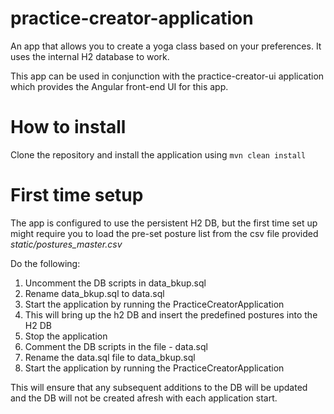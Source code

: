 # practice-creator-application
An app that allows you to create a yoga class based on your preferences.
It uses the internal H2 database to work.

This app can be used in conjunction with the practice-creator-ui application which provides the Angular front-end UI for this app.

# How to install
Clone the repository and install the application using
`mvn clean install`

# First time setup
The app is configured to use the persistent H2 DB, but the first time set up might require you to load the pre-set posture list from the csv file provided
_static/postures_master.csv_

Do the following:
1. Uncomment the DB scripts in data_bkup.sql
2. Rename data_bkup.sql to data.sql
3. Start the application by running the PracticeCreatorApplication
4. This will bring up the h2 DB and insert the predefined postures into the H2 DB
5. Stop the application
6. Comment the DB scripts in the file - data.sql
7. Rename the data.sql file to data_bkup.sql
9. Start the application by running the PracticeCreatorApplication

This will ensure that any subsequent additions to the DB will be updated and the DB will not be created afresh with each application start.
